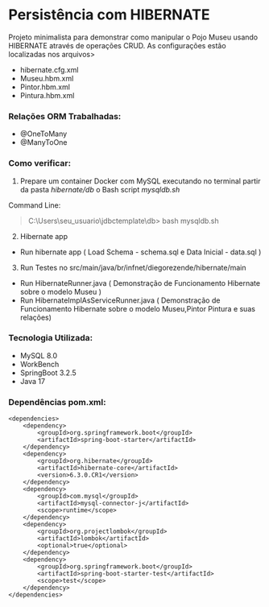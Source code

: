 # Persistência com HIBERNATE

Projeto minimalista para demonstrar como manipular o Pojo Museu
usando HIBERNATE através de operações CRUD. As configurações estão localizadas nos arquivos>
* hibernate.cfg.xml
* Museu.hbm.xml
* Pintor.hbm.xml
* Pintura.hbm.xml

### Relações ORM Trabalhadas:
* @OneToMany
* @ManyToOne

### Como verificar:
1)  Prepare um container Docker com MySQL executando no terminal partir da pasta *hibernate/db* o Bash script *mysqldb.sh*

Command Line:
>
> C:\Users\seu_usuario\jdbctemplate\db> bash mysqldb.sh

2) Hibernate app
* Run hibernate app ( Load Schema - schema.sql e Data Inicial - data.sql )

3) Run Testes no src/main/java/br/infnet/diegorezende/hibernate/main
* Run HibernateRunner.java ( Demonstração de Funcionamento Hibernate sobre o modelo Museu )
* Run HibernateImplAsServiceRunner.java ( Demonstração de Funcionamento Hibernate sobre o modelo Museu,Pintor Pintura e suas relações)


### Tecnologia Utilizada:
* MySQL 8.0
* WorkBench
* SpringBoot 3.2.5
* Java 17

### Dependências pom.xml:

	<dependencies>
		<dependency>
			<groupId>org.springframework.boot</groupId>
			<artifactId>spring-boot-starter</artifactId>
		</dependency>
		<dependency>
			<groupId>org.hibernate</groupId>
			<artifactId>hibernate-core</artifactId>
			<version>6.3.0.CR1</version>
		</dependency>
		<dependency>
			<groupId>com.mysql</groupId>
			<artifactId>mysql-connector-j</artifactId>
			<scope>runtime</scope>
		</dependency>
		<dependency>
			<groupId>org.projectlombok</groupId>
			<artifactId>lombok</artifactId>
			<optional>true</optional>
		</dependency>
		<dependency>
			<groupId>org.springframework.boot</groupId>
			<artifactId>spring-boot-starter-test</artifactId>
			<scope>test</scope>
		</dependency>
	</dependencies>

